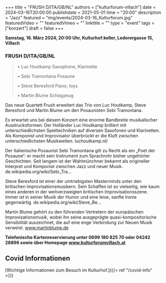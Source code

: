 +++
title = "FRUSH D/ITA/GB/NL"
authors = ["kulturforum-villach"]
date = 2024-03-16T20:00:00
publishdate = 2021-05-01
time = "20:00"
description = "Jazz"
featured = "img/events/2024-03-16_Kulturforum.jpg"
featuredVideo = ""
featuredVimeo = ""
linktitle = ""
type = "event"
tags = ["konzert"]
draft = false
+++

**Samstag, 16. März 2024, 20:00 Uhr, Kulturhof:keller, Lederergasse 15, Villach**

### FRUSH D/ITA/GB/NL

>• Luc Houtkamp Saxophone, Klarinette
>
>• Sebi Tramontana Posaune
>
>• Steve Beresford Piano, toys
>
>• Martin Blume Schlagzeug


Das neue Quartett Frush erweitert das Trio von Luc Houtkamp, Steve Beresford und Martin Blume um den Posaunisten Sebi Tramontana.

Es erwartet uns bei diesem Konzert eine enorme Bandbreite musikalischer Ausdrucksformen: Der Holländer Luc Houtkamp brilliert mit unterschiedlichsten Spieltechniken auf diversen Saxofonen und Klarinetten. Als Komponist und Improvisator überbrückt er die Kluft zwischen unterschiedlichsten Musikwelten.
luchoutkamp.nl/

Der italienische Posaunist Sebi Tramontana gilt zu Recht als ein „Poet der Posaune“: er macht sein Instrument zum Sprachrohr bisher ungehörter Geschichten. Seit langem ist der Wahlmünchner bekannt als origineller Interpret und Komponist zwischen Jazz und neuer Musik.
de.wikipedia.org/wiki/Sebi_Tra...

Steve Beresford ist einer der umtriebigsten Masterminds unter den britischen Improvisationsmusikern. Sein Schaffen ist so vielseitig, wie kaum eines anderen in der weitverzweigten britischen Improvisationsszene. Immer ist in seiner Musik der Humor und eine leise, sanfte Ironie gegenwärtig.
de.wikipedia.org/wiki/Steve_Be...

Martin Blume gehört zu den führenden Vertretern der europäischen Improvisationsmusik, wobei ihn seine ausgeprägte quasi-kompositorische Sensibilität auszeichnet, die auf eine enge Verbindung zur Neuen Musik verweist.
www.martinblume.de

**Telefonische Kartenreservierung unter 0699 180 825 70 oder 04242 28896  sowie über Homepage www.kulturforumvillach.at**                      


## Covid Informationen

[Wichtige Informationen zum Besuch im Kulturhof.]({{< ref "/covid-info" >}})
